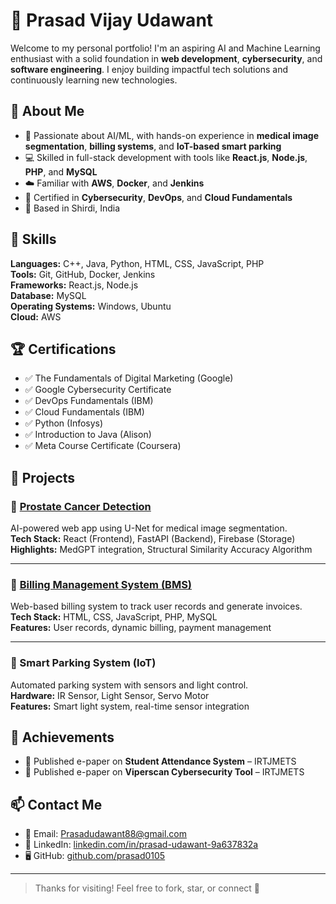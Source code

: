 # 💼 Prasad Vijay Udawant 

Welcome to my personal portfolio! I'm an aspiring AI and Machine Learning enthusiast with a solid foundation in **web development**, **cybersecurity**, and **software engineering**. I enjoy building impactful tech solutions and continuously learning new technologies.

## 📍 About Me

- 🧠 Passionate about AI/ML, with hands-on experience in **medical image segmentation**, **billing systems**, and **IoT-based smart parking**
- 💻 Skilled in full-stack development with tools like **React.js**, **Node.js**, **PHP**, and **MySQL**
- ☁️ Familiar with **AWS**, **Docker**, and **Jenkins**
- 🔐 Certified in **Cybersecurity**, **DevOps**, and **Cloud Fundamentals**
- 📍 Based in Shirdi, India

## 🔧 Skills

**Languages:** C++, Java, Python, HTML, CSS, JavaScript, PHP  
**Tools:** Git, GitHub, Docker, Jenkins  
**Frameworks:** React.js, Node.js  
**Database:** MySQL  
**Operating Systems:** Windows, Ubuntu  
**Cloud:** AWS  

## 🏆 Certifications

- ✅ The Fundamentals of Digital Marketing (Google)
- ✅ Google Cybersecurity Certificate
- ✅ DevOps Fundamentals (IBM)
- ✅ Cloud Fundamentals (IBM)
- ✅ Python (Infosys)
- ✅ Introduction to Java (Alison)
- ✅ Meta Course Certificate (Coursera)

## 💼 Projects

### 🔬 [Prostate Cancer Detection](https://github.com/prasad16052003/Prostate_Cancer_Detection)
AI-powered web app using U-Net for medical image segmentation.  
**Tech Stack:** React (Frontend), FastAPI (Backend), Firebase (Storage)  
**Highlights:** MedGPT integration, Structural Similarity Accuracy Algorithm

---

### 🧾 [Billing Management System (BMS)](https://github.com/prasad16052003/BMS)
Web-based billing system to track user records and generate invoices.  
**Tech Stack:** HTML, CSS, JavaScript, PHP, MySQL  
**Features:** User records, dynamic billing, payment management

---

### 🚗 Smart Parking System (IoT)
Automated parking system with sensors and light control.  
**Hardware:** IR Sensor, Light Sensor, Servo Motor  
**Features:** Smart light system, real-time sensor integration

## 🏅 Achievements

- 📰 Published e-paper on **Student Attendance System** – IRTJMETS
- 📰 Published e-paper on **Viperscan Cybersecurity Tool** – IRTJMETS

## 📫 Contact Me

- 📧 Email: [Prasadudawant88@gmail.com](mailto:Prasadudawant88@gmail.com)
- 💼 LinkedIn: [linkedin.com/in/prasad-udawant-9a637832a](https://www.linkedin.com/in/prasad-udawant-9a637832a)
- 🖥️ GitHub: [github.com/prasad0105](https://github.com/prasad0105)

---

> Thanks for visiting! Feel free to fork, star, or connect 🚀

